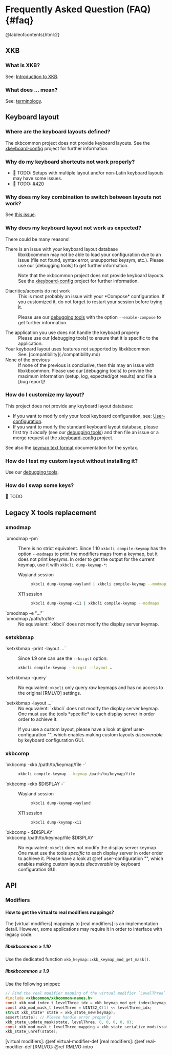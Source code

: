 # Frequently Asked Question (FAQ) {#faq}

@tableofcontents{html:2}

## XKB

### What is XKB?

See: [Introduction to XKB](./introduction-to-xkb.md).

### What does … mean?

See: [terminology](./keymap-text-format-v1-v2.md#terminology).

## Keyboard layout

### Where are the keyboard layouts defined?

The xkbcommon project does not provide keyboard layouts.
See the [xkeyboard-config] project for further information.

### Why do my keyboard shortcuts not work properly?

- 🚧 TODO: Setups with multiple layout and/or non-Latin keyboard layouts may have some
  issues.
- 🚧 TODO: [#420]

[#420]: https://github.com/xkbcommon/libxkbcommon/issues/420

### Why does my key combination to switch between layouts not work?

See [this issue][#420].

### Why does my keyboard layout not work as expected?

There could be many reasons!

<dl>
<dt>There is an issue with your keyboard layout database</dt>
<dd>
libxkbcommon may not be able to load your configuration due to an issue
(file not found, syntax error, unsupported keysym, etc.). Please use our
[debugging tools] to get further information.

Note that the xkbcommon project does not provide keyboard layouts.
See the [xkeyboard-config] project for further information.
</dd>
<dt>Diacritics/accents do not work</dt>
<dd>
This is most probably an issue with your *Compose* configuration.
If you customized it, do not forget to restart your session before trying it.

Please use our [debugging tools] with the option `--enable-compose` to get
further information.
</dd>
<dt>The application you use does not handle the keyboard properly</dt>
<dd>
Please use our [debugging tools] to ensure that it is specific to the
application.
</dd>
<dt>Your keyboard layout uses features not supported by libxkbcommon</dt>
<dd>See: [compatibility](./compatibility.md)</dd>
<dt>None of the previous</dt>
<dd>
If none of the previous is conclusive, then this may an issue with libxkbcommon.
Please use our [debugging tools] to provide the maximum information (setup,
log, expected/got results) and file a [bug report]!
</dd>
</dl>

[debugging tools]: ./debugging.md
[xkeyboard-config]: https://gitlab.freedesktop.org/xkeyboard-config/xkeyboard-config
[bug report]: https://github.com/xkbcommon/libxkbcommon/issues/new

### How do I customize my layout?

This project does not provide any keyboard layout database:
- If you want to modify only your *local* keyboard configuration,
  see: [User-configuration](./user-configuration.md).
- If you want to modify the standard keyboard layout database, please first try
  it *locally* (see our [debugging tools]) and then file an issue or a merge
  request at the [xkeyboard-config] project.

See also the [keymap text format][text format] documentation for the syntax.

[text format]: ./keymap-text-format-v1-v2.md

### How do I test my custom layout without installing it?

Use our [debugging tools].

### How do I swap some keys?

🚧 TODO

## Legacy X tools replacement

### xmodmap

<dl>
<dt>`xmodmap -pm`</dt>
<dd>

There is no strict equivalent. Since 1.10 `xkbcli compile-keymap` has the option
`--modmaps` to print the modifiers maps from a keymap, but it does not print
keysyms. In order to get the output for the current keymap, use it with
`xkbcli dump-keymap-*`:

<dl>
<dt>Wayland session</dt>
<dd>

```bash
xkbcli dump-keymap-wayland | xkbcli compile-keymap --modmaps
```
</dd>
<dt>X11 session</dt>
<dd>

```bash
xkbcli dump-keymap-x11 | xkbcli compile-keymap --modmaps
```
</dd>
</dl>
</dd>
<dt>`xmodmap -e "…"`</dt>
<dt>`xmodmap /path/to/file`</dt>
<dd>No equivalent: `xkbcli` does not modify the display server keymap.</dd>
</dl>

### setxkbmap

<dl>
<dt>`setxkbmap -print -layout …`<dt>
<dd>

Since 1.9 one can use the `--kccgst` option:

```bash
xkbcli compile-keymap --kccgst --layout …
```
</dd>
<dt>`setxkbmap -query`</dt>
<dd>

No equivalent: `xkbcli` only query *raw* keymaps and has no access to the
original [RMLVO] settings.
</dd>
<dt>`setxkbmap -layout …`</dt>
<dd>
No equivalent: `xkbcli` does not modify the display server keymap.
One must use the tools *specific* to each display server in order order to
achieve it.
<!-- TODO: links to doc of most important DE -->

If you use a custom layout, please have a look at @ref user-configuration "",
which enables making custom layouts *discoverable* by keyboard configuration GUI.
</dd>
</dl>

### xkbcomp

<dl>
<dt>`xkbcomp -xkb /path/to/keymap/file -`</dt>
<dd>

```bash
xkbcli compile-keymap --keymap /path/to/keymap/file
```
</dd>
<dt>`xkbcomp -xkb $DISPLAY -`</dt>
<dd>

<dl>
<dt>Wayland session</dt>
<dd>

```bash
xkbcli dump-keymap-wayland
```
</dd>
<dt>X11 session</dt>
<dd>

```bash
xkbcli dump-keymap-x11
```
</dd>
</dl>
</dd>
<dt>`xkbcomp - $DISPLAY`</dt>
<dt>`xkbcomp /path/to/keymap/file $DISPLAY`</dt>
<dd>

No equivalent: `xkbcli` does not modify the display server keymap.
One must use the tools *specific* to each display server in order order to
achieve it. Please have a look at @ref user-configuration "", which enables
making custom layouts *discoverable* by keyboard configuration GUI.
</dd>
</dl>

## API

### Modifiers

#### How to get the virtual to real modifiers mappings?

The [virtual modifiers] mappings to [real modifiers] is an implementation detail.
However, some applications may require it in order to interface with legacy code.

##### libxkbcommon ≥ 1.10

Use the dedicated function `xkb_keymap::xkb_keymap_mod_get_mask()`.

##### libxkbcommon ≤ 1.9

Use the following snippet:

```c
// Find the real modifier mapping of the virtual modifier `LevelThree`
#include <xkbcommon/xkbcommon-names.h>
const xkb_mod_index_t levelThree_idx = xkb_keymap_mod_get_index(keymap, XKB_VMOD_NAME_LEVEL3);
const xkb_mod_mask_t levelThree = UINT32_C(1) << levelThree_idx;
struct xkb_state* state = xkb_state_new(keymap);
assert(state); // Please handle error properly
xkb_state_update_mask(state, levelThree, 0, 0, 0, 0, 0);
const xkb_mod_mask_t levelThree_mapping = xkb_state_serialize_mods(state, XKB_STATE_MODS_EFFECTIVE);
xkb_state_unref(state);
```

[virtual modifiers]: @ref virtual-modifier-def
[real modifiers]: @ref real-modifier-def
[RMLVO]: @ref RMLVO-intro
